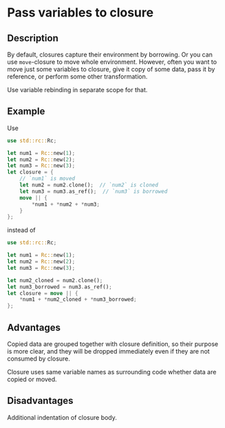 # Pass variables to closure

## Description

By default, closures capture their environment by borrowing. Or you can use
`move`-closure to move whole environment. However, often you want to move just
some variables to closure, give it copy of some data, pass it by reference, or
perform some other transformation.

Use variable rebinding in separate scope for that.

## Example

Use

```rust
use std::rc::Rc;

let num1 = Rc::new(1);
let num2 = Rc::new(2);
let num3 = Rc::new(3);
let closure = {
    // `num1` is moved
    let num2 = num2.clone();  // `num2` is cloned
    let num3 = num3.as_ref();  // `num3` is borrowed
    move || {
        *num1 + *num2 + *num3;
    }
};
```

instead of

```rust
use std::rc::Rc;

let num1 = Rc::new(1);
let num2 = Rc::new(2);
let num3 = Rc::new(3);

let num2_cloned = num2.clone();
let num3_borrowed = num3.as_ref();
let closure = move || {
    *num1 + *num2_cloned + *num3_borrowed;
};
```

## Advantages

Copied data are grouped together with closure definition, so their purpose is
more clear, and they will be dropped immediately even if they are not consumed
by closure.

Closure uses same variable names as surrounding code whether data are copied or
moved.

## Disadvantages

Additional indentation of closure body.
